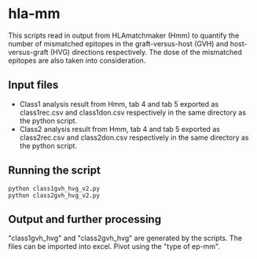 # hla-mm
This scripts read in output from HLAmatchmaker (Hmm) to quantify the number of mismatched epitopes in the graft-versus-host (GVH) and host-versus-graft (HVG) directions respectively. The dose of the mismatched epitopes are also taken into consideration. 
## Input files
* Class1 analysis result from Hmm, tab 4 and tab 5 exported as class1rec.csv and class1don.csv respectively in the same directory as the python script.
* Class2 analysis result from Hmm, tab 4 and tab 5 exported as class2rec.csv and class2don.csv respectively in the same directory as the python script.
## Running the script
```
python class1gvh_hvg_v2.py
python class2gvh_hvg_v2.py
```
## Output and further processing
"class1gvh_hvg" and "class2gvh_hvg" are generated by the scripts. The files can be imported into excel. Pivot using the "type of ep-mm". 
